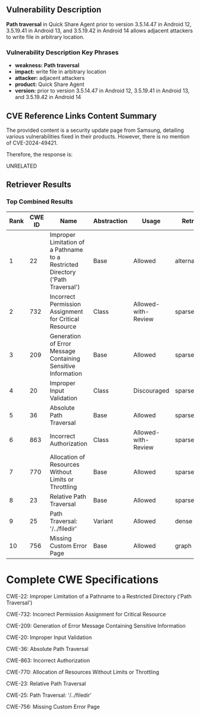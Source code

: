 ## Vulnerability Description
**Path traversal** in Quick Share Agent prior to version 3.5.14.47 in Android 12, 3.5.19.41 in Android 13, and 3.5.19.42 in Android 14 allows adjacent attackers to write file in arbitrary location.

### Vulnerability Description Key Phrases
- **weakness:** **Path traversal**
- **impact:** write file in arbitrary location
- **attacker:** adjacent attackers
- **product:** Quick Share Agent
- **version:** prior to version 3.5.14.47 in Android 12, 3.5.19.41 in Android 13, and 3.5.19.42 in Android 14

## CVE Reference Links Content Summary
The provided content is a security update page from Samsung, detailing various vulnerabilities fixed in their products. However, there is no mention of CVE-2024-49421.

Therefore, the response is:

UNRELATED

## Retriever Results

### Top Combined Results

| Rank | CWE ID | Name | Abstraction | Usage  | Retrievers | Individual Scores |
|------|--------|------|-------------|-------|------------|-------------------|
| 1 | 22 | Improper Limitation of a Pathname to a Restricted Directory ('Path Traversal') | Base | Allowed | alternate_terms | 1.000 |
| 2 | 732 | Incorrect Permission Assignment for Critical Resource | Class | Allowed-with-Review | sparse | 0.220 |
| 3 | 209 | Generation of Error Message Containing Sensitive Information | Base | Allowed | sparse | 0.219 |
| 4 | 20 | Improper Input Validation | Class | Discouraged | sparse | 0.217 |
| 5 | 36 | Absolute Path Traversal | Base | Allowed | sparse | 0.215 |
| 6 | 863 | Incorrect Authorization | Class | Allowed-with-Review | sparse | 0.209 |
| 7 | 770 | Allocation of Resources Without Limits or Throttling | Base | Allowed | sparse | 0.207 |
| 8 | 23 | Relative Path Traversal | Base | Allowed | sparse | 0.207 |
| 9 | 25 | Path Traversal: '/../filedir' | Variant | Allowed | dense | 0.582 |
| 10 | 756 | Missing Custom Error Page | Base | Allowed | graph | 0.002 |



# Complete CWE Specifications

CWE-22: Improper Limitation of a Pathname to a Restricted Directory ('Path Traversal')

CWE-732: Incorrect Permission Assignment for Critical Resource

CWE-209: Generation of Error Message Containing Sensitive Information

CWE-20: Improper Input Validation

CWE-36: Absolute Path Traversal

CWE-863: Incorrect Authorization

CWE-770: Allocation of Resources Without Limits or Throttling

CWE-23: Relative Path Traversal

CWE-25: Path Traversal: '/../filedir'

CWE-756: Missing Custom Error Page